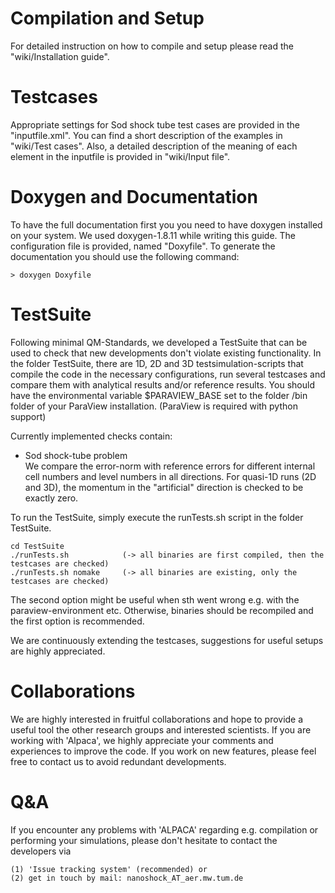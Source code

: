 # Compilation and Setup

For detailed instruction on how to compile and setup please read the "wiki/Installation guide".

# Testcases

Appropriate settings for Sod shock tube test cases are provided in the "inputfile.xml". You can find a short description of the examples in "wiki/Test cases".
Also, a detailed description of the meaning of each element in the inputfile is provided in "wiki/Input file".

# Doxygen and Documentation

To have the full documentation first you you need to have doxygen installed on your system. We used doxygen-1.8.11 while writing this guide.
The configuration file is provided, named "Doxyfile". To generate the documentation you should use the following command:

```
> doxygen Doxyfile

```

# TestSuite
Following minimal QM-Standards, we developed a TestSuite that can be used to check that new developments don't violate existing functionality.
In the folder TestSuite, there are 1D, 2D and 3D testsimulation-scripts that compile the code in the necessary configurations,
run several testcases and compare them with analytical results and/or reference results. 
You should have the environmental variable $PARAVIEW_BASE set to the folder /bin folder of your ParaView installation.
(ParaView is required with python support)

Currently implemented checks contain:

- Sod shock-tube problem  
  We compare the error-norm with reference errors for different internal cell numbers and level numbers in all directions. For quasi-1D runs (2D and 3D), 
  the momentum in the "artificial" direction is checked to be exactly zero.

To run the TestSuite, simply execute the runTests.sh script in the folder TestSuite.

    cd TestSuite
    ./runTests.sh            (-> all binaries are first compiled, then the testcases are checked)
    ./runTests.sh nomake     (-> all binaries are existing, only the testcases are checked)


The second option might be useful when sth went wrong e.g. with the paraview-environment etc. Otherwise, binaries should be recompiled 
and the first option is recommended.


We are continuously extending the testcases, suggestions for useful setups are highly appreciated.

# Collaborations

We are highly interested in fruitful collaborations and hope to provide a 
useful tool the other research groups and interested scientists. If you are
working with 'Alpaca', we highly appreciate your comments and experiences to
improve the code. If you work on new features, please feel free to contact us 
to avoid redundant developments. 

# Q&A

If you encounter any problems with 'ALPACA' regarding e.g. compilation or 
performing your simulations, please don't hesitate to contact the developers
via 
    
    (1) 'Issue tracking system' (recommended) or 
    (2) get in touch by mail: nanoshock_AT_aer.mw.tum.de 
   
   
